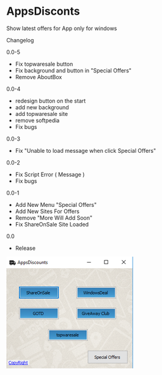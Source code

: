 # AppsDisconts
Show latest offers for App only for windows

Changelog

0.0-5

- Fix topwaresale button 
- Fix background and button in "Special Offers"
- Remove AboutBox 


0.0-4

- redesign button on the start
- add new background 
- add topwaresale site
- remove softpedia 
- Fix bugs


0.0-3

- Fix "Unable to load message when click Special Offers"




0.0-2
- Fix Script Error ( Message )
- Fix bugs




0.0-1

- Add New Menu "Special Offers"
- Add New Sites For Offers
- Remove "More Will Add Soon"
- Fix ShareOnSale Site Loaded




0.0 

- Release



![alt text](picture.png "Picture")
